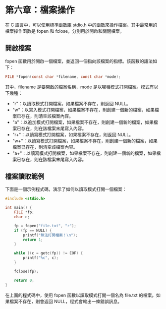# 第六章：檔案操作

在 C 語言中，可以使用標準函數庫 stdio.h 中的函數來操作檔案。其中最常用的檔案操作函數是 fopen 和 fclose，分別用於開啟和關閉檔案。

## 開啟檔案
fopen 函數用於開啟一個檔案，並返回一個指向該檔案的指標。該函數的語法如下：

```c
FILE *fopen(const char *filename, const char *mode);
```

其中，filename 是要開啟的檔案名稱，mode 是以哪種模式打開檔案。模式有以下幾種：

* "r"：以讀取模式打開檔案，如果檔案不存在，則返回 NULL。
* "w"：以寫入模式打開檔案，如果檔案不存在，則創建一個新的檔案，如果檔案已存在，則清空該檔案內容。
* "a"：以追加模式打開檔案，如果檔案不存在，則創建一個新的檔案，如果檔案已存在，則在該檔案末尾寫入內容。
* "r+"：以讀寫模式打開檔案，如果檔案不存在，則返回 NULL。
* "w+"：以讀寫模式打開檔案，如果檔案不存在，則創建一個新的檔案，如果檔案已存在，則清空該檔案內容。
* "a+"：以讀寫模式打開檔案，如果檔案不存在，則創建一個新的檔案，如果檔案已存在，則在該檔案末尾寫入內容。

## 檔案讀取範例

下面是一個示例程式碼，演示了如何以讀取模式打開一個檔案：

```cpp
#include <stdio.h>

int main() {
    FILE *fp;
    char c;

    fp = fopen("file.txt", "r");
    if (fp == NULL) {
        printf("無法打開檔案！\n");
        return 1;
    }

    while ((c = getc(fp)) != EOF) {
        printf("%c", c);
    }

    fclose(fp);

    return 0;
}
```

在上面的程式碼中，使用 fopen 函數以讀取模式打開一個名為 file.txt 的檔案。如果檔案不存在，則會返回 NULL，程式會輸出一條錯誤訊息。



